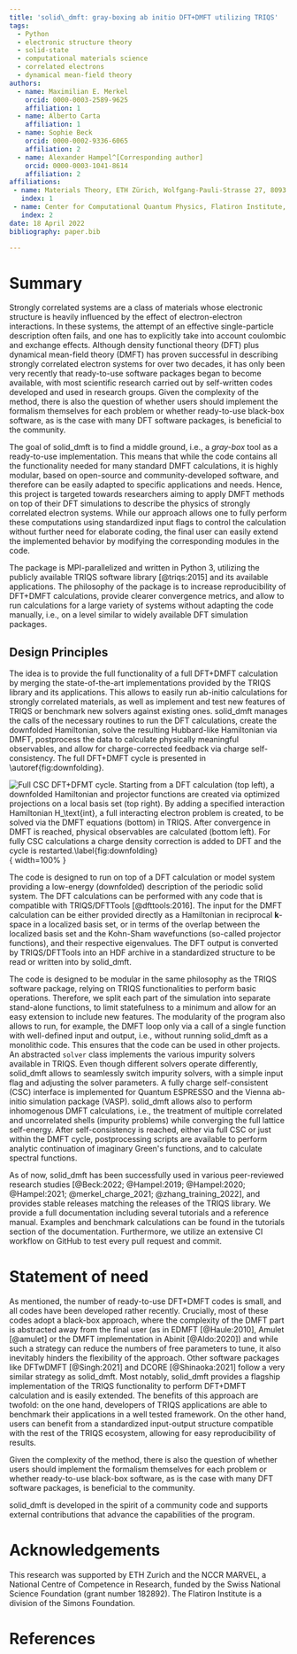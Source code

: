 ```yaml
---
title: 'solid\_dmft: gray-boxing ab initio DFT+DMFT utilizing TRIQS'
tags:
  - Python
  - electronic structure theory
  - solid-state
  - computational materials science
  - correlated electrons
  - dynamical mean-field theory
authors:
  - name: Maximilian E. Merkel
    orcid: 0000-0003-2589-9625
    affiliation: 1
  - name: Alberto Carta
    affiliation: 1
  - name: Sophie Beck
    orcid: 0000-0002-9336-6065
    affiliation: 2
  - name: Alexander Hampel^[Corresponding author]
    orcid: 0000-0003-1041-8614
    affiliation: 2
affiliations:
 - name: Materials Theory, ETH Zürich, Wolfgang-Pauli-Strasse 27, 8093 Zürich, Switzerland
   index: 1
 - name: Center for Computational Quantum Physics, Flatiron Institute, 162 5th Avenue, New York, NY 10010, USA
   index: 2
date: 18 April 2022
bibliography: paper.bib

---
```



# Summary

Strongly correlated systems are a class of materials whose electronic structure is heavily influenced by the effect of electron-electron interactions.
In these systems, the attempt of an effective single-particle description often fails, and one has to explicitly take into account coulombic and exchange effects.
Although density functional theory (DFT) plus dynamical mean-field theory (DMFT) has proven successful in describing strongly correlated electron systems for over two decades, it has only been very recently that ready-to-use software packages began to become available, with most scientific research carried out by self-written codes developed and used in research groups.
Given the complexity of the method, there is also the question of whether users should implement the formalism themselves for each problem or whether ready-to-use black-box software, as is the case with many DFT software packages, is beneficial to the community.

The goal of solid\_dmft is to find a middle ground, i.e., a *gray-box* tool as a ready-to-use implementation.
This means that while the code contains all the functionality needed for many standard DMFT calculations, it is highly modular, based on open-source and community-developed software, and therefore can be easily adapted to specific applications and needs.
Hence, this project is targeted towards researchers aiming to apply DMFT methods on top of their DFT simulations to describe the physics of strongly correlated electron systems.
While our approach allows one to fully perform these computations using standardized input flags to control the calculation without further need for elaborate coding, the final user can easily extend the implemented behavior by modifying the corresponding modules in the code.

The package is MPI-parallelized and written in Python 3, utilizing the publicly available TRIQS software library [@triqs:2015] and its available applications.
The philosophy of the package is to increase reproducibility of DFT+DMFT calculations, provide clearer convergence metrics, and allow to run calculations for a large variety of systems without adapting the code manually, i.e., on a level similar to widely available DFT simulation packages.

## Design Principles

The idea is to provide the full functionality of a full DFT+DMFT calculation by merging the state-of-the-art implementations provided by the TRIQS library and its applications.
This allows to easily run ab-initio calculations for strongly correlated materials, as well as implement and test new features of TRIQS or benchmark new solvers against existing ones.
solid\_dmft manages the calls of the necessary routines to run the DFT calculations, create the downfolded Hamiltonian, solve the resulting Hubbard-like Hamiltonian via DMFT, postprocess the data to calculate physically meaningful observables, and allow for charge-corrected feedback via charge self-consistency.
The full DFT+DMFT cycle is presented in \autoref{fig:downfolding}.

![Full CSC DFT+DFMT cycle. Starting from a DFT calculation (top left), a downfolded Hamiltonian and projector functions are created via optimized projections on a local basis set (top right). By adding a specified interaction Hamiltonian $H_\text{int}$, a full interacting electron problem is created, to be solved via the DMFT equations (bottom) in TRIQS. After convergence in DMFT is reached, physical observables are calculated (bottom left). For fully CSC calculations a charge density correction is added to DFT and the cycle is restarted.\label{fig:downfolding}](downfolding.png){ width=100% }

The code is designed to run on top of a DFT calculation or model system providing a low-energy (downfolded) description of the periodic solid system.
The DFT calculations can be performed with any code that is compatible with TRIQS/DFTTools [@dfttools:2016].
The input for the DMFT calculation can be either provided directly as a Hamiltonian in reciprocal $\mathbf{k}$-space in a localized basis set, or in terms of the overlap between the localized basis set and the Kohn-Sham wavefunctions (so-called projector functions), and their respective eigenvalues.
The DFT output is converted by TRIQS/DFTTools into an HDF archive in a standardized structure to be read or written into by solid\_dmft.

The code is designed to be modular in the same philosophy as the TRIQS software package, relying on TRIQS functionalities to perform basic operations.
Therefore, we split each part of the simulation into separate stand-alone functions, to limit statefulness to a minimum and allow for an easy extension to include new features.
The modularity of the program also allows to run, for example, the DMFT loop only via a call of a single function with well-defined input and output, i.e., without running solid\_dmft as a monolithic code.
This ensures that the code can be used in other projects.
An abstracted `solver` class implements the various impurity solvers available in TRIQS.
Even though different solvers operate differently, solid\_dmft allows to seamlessly switch impurity solvers, with a simple input flag and adjusting the solver parameters.
A fully charge self-consistent (CSC) interface is implemented for Quantum ESPRESSO and the Vienna ab-initio simulation package (VASP).
solid\_dmft allows also to perform inhomogenous DMFT calculations, i.e., the treatment of multiple correlated and uncorrelated shells (impurity problems) while converging the full lattice self-energy.
After self-consistency is reached, either via full CSC or just within the DMFT cycle, postprocessing scripts are available to perform analytic continuation of imaginary Green's functions, and to calculate spectral functions.

As of now, solid\_dmft has been successfully used in various peer-reviewed research studies [@Beck:2022; @Hampel:2019; @Hampel:2020; @Hampel:2021; @merkel_charge_2021; @zhang_training_2022], and provides stable releases matching the releases of the TRIQS library.
We provide a full documentation including several tutorials and a reference manual.
Examples and benchmark calculations can be found in the tutorials section of the documentation.
Furthermore, we utilize an extensive CI workflow on GitHub to test every pull request and commit.

# Statement of need

As mentioned, the number of ready-to-use DFT+DMFT codes is small, and all codes have been developed rather recently.
Crucially, most of these codes adopt a black-box approach, where the complexity of the DMFT part is abstracted away from the final user (as in  EDMFT [@Haule:2010], Amulet [@amulet] or the DMFT implementation in Abinit [@Aldo:2020]) and while such a strategy can reduce the numbers of free parameters to tune, it also inevitably hinders the flexibility of the approach.
Other software packages like DFTwDMFT [@Singh:2021] and DCORE [@Shinaoka:2021] follow a very similar strategy as solid\_dmft.
Most notably, solid\_dmft provides a flagship implementation of the TRIQS functionality to perform DFT+DMFT calculation and is easily extended.
The benefits of this approach are twofold: on the one hand, developers of TRIQS applications are able to benchmark their applications in a well tested framework.
On the other hand, users can benefit from a standardized input-output structure compatible with the rest of the TRIQS ecosystem, allowing for easy reproducibility of results.

Given the complexity of the method, there is also the question of whether users should implement the formalism themselves for each problem or whether ready-to-use black-box software, as is the case with many DFT software packages, is beneficial to the community.

solid_dmft is developed in the spirit of a community code and supports external contributions that advance the capabilities of the program.

# Acknowledgements

This research was supported by ETH Zurich and the NCCR MARVEL, a National Centre of Competence in Research, funded by the Swiss National Science Foundation (grant number 182892). The Flatiron Institute is a division of the Simons Foundation.

# References
